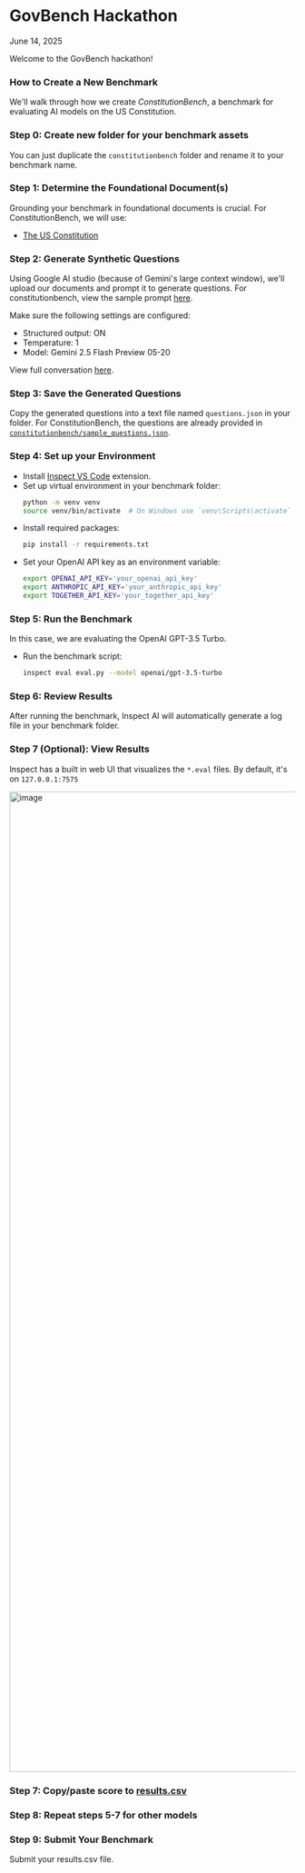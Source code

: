 # GovBench Hackathon
June 14, 2025

Welcome to the GovBench hackathon!

### How to Create a New Benchmark
We'll walk through how we create _ConstitutionBench_, a benchmark for evaluating AI models on the US Constitution.

### Step 0: Create new folder for your benchmark assets
You can just duplicate the `constitutionbench` folder and rename it to your benchmark name.

### Step 1: Determine the Foundational Document(s)
Grounding your benchmark in foundational documents is crucial. For ConstitutionBench, we will use:
- [The US Constitution](https://constitutioncenter.org/media/files/constitution.pdf)

### Step 2: Generate Synthetic Questions
Using Google AI studio (because of Gemini's large context window), we'll upload our documents and prompt it to generate questions. For constitutionbench, view the sample prompt [here](./constitutionbench/sample_prompt.txt).

Make sure the following settings are configured:
- Structured output: ON
- Temperature: 1
- Model: Gemini 2.5 Flash Preview 05-20

View full conversation [here](https://aistudio.google.com/app/prompts?state=%7B%22ids%22:%5B%221nSNC0j4dDgA9czGp1dG6t6odP70rpo5x%22%5D,%22action%22:%22open%22,%22userId%22:%22109827112673159004178%22,%22resourceKeys%22:%7B%7D%7D&usp=sharing).

### Step 3: Save the Generated Questions
Copy the generated questions into a text file named `questions.json` in your folder. For ConstitutionBench, the questions are already provided in [`constitutionbench/sample_questions.json`](./constitutionbench/sample_questions.json).

### Step 4: Set up your Environment
- Install [Inspect VS Code](https://marketplace.visualstudio.com/items?itemName=ukaisi.inspect-ai) extension. 
- Set up virtual environment in your benchmark folder:
  ```bash
  python -m venv venv
  source venv/bin/activate  # On Windows use `venv\Scripts\activate`
  ```
- Install required packages:
  ```bash
  pip install -r requirements.txt
  ```
- Set your OpenAI API key as an environment variable:
  ```bash
  export OPENAI_API_KEY='your_openai_api_key'
  export ANTHROPIC_API_KEY='your_anthropic_api_key'
  export TOGETHER_API_KEY='your_together_api_key'
  ```

### Step 5: Run the Benchmark
In this case, we are evaluating the OpenAI GPT-3.5 Turbo.
- Run the benchmark script:
  ```bash
  inspect eval eval.py --model openai/gpt-3.5-turbo
  ```

### Step 6: Review Results
After running the benchmark, Inspect AI will automatically generate a log file in your benchmark folder.

### Step 7 (Optional): View Results
Inspect has a built in web UI that visualizes the `*.eval` files. By default, it's on `127.0.0.1:7575`

<img width="1726" alt="image" src="https://github.com/user-attachments/assets/6ce7c08c-63e4-41d1-b7c7-3ce6bf582d0d" />


### Step 7: Copy/paste score to [results.csv](/constitutionbench/results.csv)

### Step 8: Repeat steps 5-7 for other models
### Step 9: Submit Your Benchmark
Submit your results.csv file.
